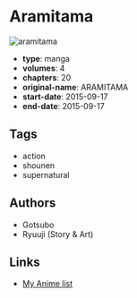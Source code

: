 # Aramitama

![aramitama](https://cdn.myanimelist.net/images/manga/3/175774.jpg)

-   **type**: manga
-   **volumes**: 4
-   **chapters**: 20
-   **original-name**: ARAMITAMA
-   **start-date**: 2015-09-17
-   **end-date**: 2015-09-17

## Tags

-   action
-   shounen
-   supernatural

## Authors

-   Gotsubo
-   Ryuuji (Story & Art)

## Links

-   [My Anime list](https://myanimelist.net/manga/91979/Aramitama)
